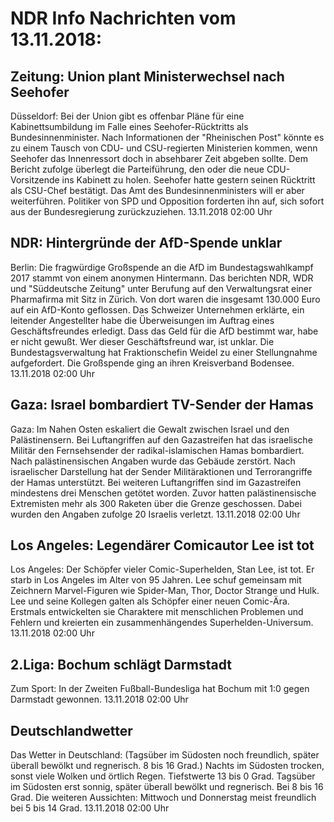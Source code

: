 # NDR Info Nachrichten vom 13.11.2018:


## Zeitung: Union plant Ministerwechsel nach Seehofer
Düsseldorf: Bei der Union gibt es offenbar Pläne für eine Kabinettsumbildung im Falle eines Seehofer-Rücktritts als Bundesinnenminister. Nach Informationen der "Rheinischen Post" könnte es zu einem Tausch von CDU- und CSU-regierten Ministerien kommen, wenn Seehofer das Innenressort doch in absehbarer Zeit abgeben sollte. Dem Bericht zufolge überlegt die Parteiführung, den oder die neue CDU-Vorsitzende ins Kabinett zu holen. Seehofer hatte gestern seinen Rücktritt als CSU-Chef bestätigt. Das Amt des Bundesinnenministers will er aber weiterführen. Politiker von SPD und Opposition forderten ihn auf, sich sofort aus der Bundesregierung zurückzuziehen. 13.11.2018 02:00 Uhr 

## NDR: Hintergründe der AfD-Spende unklar
Berlin: Die fragwürdige Großspende an die AfD im Bundestagswahlkampf 2017 stammt von einem anonymen Hintermann. Das berichten NDR, WDR und "Süddeutsche Zeitung" unter Berufung auf den Verwaltungsrat einer Pharmafirma mit Sitz in Zürich. Von dort waren die insgesamt 130.000 Euro auf ein AfD-Konto geflossen. Das Schweizer Unternehmen erklärte, ein leitender Angestellter habe die Überweisungen im Auftrag eines Geschäftsfreundes erledigt. Dass das Geld für die AfD bestimmt war, habe er nicht gewußt. Wer dieser Geschäftsfreund war, ist unklar. Die Bundestagsverwaltung hat Fraktionschefin Weidel zu einer Stellungnahme aufgefordert. Die Großspende ging an ihren Kreisverband Bodensee. 13.11.2018 02:00 Uhr 

## Gaza: Israel bombardiert TV-Sender der Hamas
Gaza: Im Nahen Osten eskaliert die Gewalt zwischen Israel und den Palästinensern. Bei Luftangriffen auf den Gazastreifen hat das israelische Militär den Fernsehsender der radikal-islamischen Hamas bombardiert. Nach palästinensischen Angaben wurde das Gebäude zerstört. Nach israelischer Darstellung hat der Sender Militäraktionen und Terrorangriffe der Hamas unterstützt. Bei weiteren Luftangriffen sind im Gazastreifen mindestens drei Menschen getötet worden. Zuvor hatten palästinensische Extremisten mehr als 300 Raketen über die Grenze geschossen. Dabei wurden den Angaben zufolge 20 Israelis verletzt. 13.11.2018 02:00 Uhr 

## Los Angeles: Legendärer Comicautor Lee ist tot
Los Angeles: Der Schöpfer vieler Comic-Superhelden, Stan Lee, ist tot. Er starb in Los Angeles im Alter von 95 Jahren. Lee schuf gemeinsam mit Zeichnern Marvel-Figuren wie Spider-Man, Thor, Doctor Strange und Hulk. Lee und seine Kollegen galten als Schöpfer einer neuen Comic-Ära. Erstmals entwickelten sie Charaktere mit menschlichen Problemen und Fehlern und  kreierten ein zusammenhängendes Superhelden-Universum. 13.11.2018 02:00 Uhr 

## 2.Liga: Bochum schlägt Darmstadt
Zum Sport: In der Zweiten Fußball-Bundesliga hat Bochum mit 1:0 gegen Darmstadt gewonnen. 13.11.2018 02:00 Uhr 

## Deutschlandwetter
Das Wetter in Deutschland:
(Tagsüber im Südosten noch freundlich, später überall bewölkt und regnerisch. 8 bis 16 Grad.) Nachts im Südosten trocken, sonst viele Wolken und örtlich Regen. Tiefstwerte 13 bis 0 Grad. Tagsüber im Südosten erst sonnig, später überall bewölkt und regnerisch. Bei 8 bis 16 Grad. Die weiteren Aussichten:
Mittwoch und Donnerstag meist freundlich bei 5 bis 14 Grad. 13.11.2018 02:00 Uhr 
